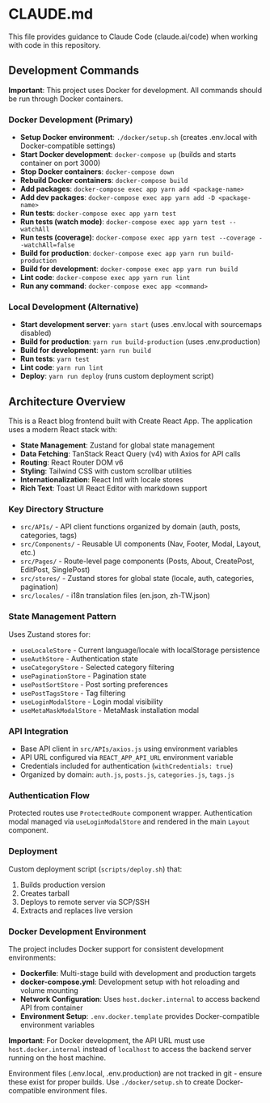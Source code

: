 # CLAUDE.md

This file provides guidance to Claude Code (claude.ai/code) when working with code in this repository.

## Development Commands

**Important**: This project uses Docker for development. All commands should be run through Docker containers.

### Docker Development (Primary)
- **Setup Docker environment**: `./docker/setup.sh` (creates .env.local with Docker-compatible settings)
- **Start Docker development**: `docker-compose up` (builds and starts container on port 3000)
- **Stop Docker containers**: `docker-compose down`
- **Rebuild Docker containers**: `docker-compose build`
- **Add packages**: `docker-compose exec app yarn add <package-name>`
- **Add dev packages**: `docker-compose exec app yarn add -D <package-name>`
- **Run tests**: `docker-compose exec app yarn test`
- **Run tests (watch mode)**: `docker-compose exec app yarn test --watchAll`
- **Run tests (coverage)**: `docker-compose exec app yarn test --coverage --watchAll=false`
- **Build for production**: `docker-compose exec app yarn run build-production`
- **Build for development**: `docker-compose exec app yarn run build`
- **Lint code**: `docker-compose exec app yarn run lint`
- **Run any command**: `docker-compose exec app <command>`

### Local Development (Alternative)
- **Start development server**: `yarn start` (uses .env.local with sourcemaps disabled)
- **Build for production**: `yarn run build-production` (uses .env.production)
- **Build for development**: `yarn run build`
- **Run tests**: `yarn test`
- **Lint code**: `yarn run lint`
- **Deploy**: `yarn run deploy` (runs custom deployment script)

## Architecture Overview

This is a React blog frontend built with Create React App. The application uses a modern React stack with:

- **State Management**: Zustand for global state management
- **Data Fetching**: TanStack React Query (v4) with Axios for API calls
- **Routing**: React Router DOM v6
- **Styling**: Tailwind CSS with custom scrollbar utilities
- **Internationalization**: React Intl with locale stores
- **Rich Text**: Toast UI React Editor with markdown support

### Key Directory Structure

- `src/APIs/` - API client functions organized by domain (auth, posts, categories, tags)
- `src/Components/` - Reusable UI components (Nav, Footer, Modal, Layout, etc.)
- `src/Pages/` - Route-level page components (Posts, About, CreatePost, EditPost, SinglePost)
- `src/stores/` - Zustand stores for global state (locale, auth, categories, pagination)
- `src/locales/` - i18n translation files (en.json, zh-TW.json)

### State Management Pattern

Uses Zustand stores for:
- `useLocaleStore` - Current language/locale with localStorage persistence
- `useAuthStore` - Authentication state
- `useCategoryStore` - Selected category filtering
- `usePaginationStore` - Pagination state
- `usePostSortStore` - Post sorting preferences
- `usePostTagsStore` - Tag filtering
- `useLoginModalStore` - Login modal visibility
- `useMetaMaskModalStore` - MetaMask installation modal

### API Integration

- Base API client in `src/APIs/axios.js` using environment variables
- API URL configured via `REACT_APP_API_URL` environment variable
- Credentials included for authentication (`withCredentials: true`)
- Organized by domain: `auth.js`, `posts.js`, `categories.js`, `tags.js`

### Authentication Flow

Protected routes use `ProtectedRoute` component wrapper. Authentication modal managed via `useLoginModalStore` and rendered in the main `Layout` component.

### Deployment

Custom deployment script (`scripts/deploy.sh`) that:
1. Builds production version
2. Creates tarball
3. Deploys to remote server via SCP/SSH
4. Extracts and replaces live version

### Docker Development Environment

The project includes Docker support for consistent development environments:

- **Dockerfile**: Multi-stage build with development and production targets
- **docker-compose.yml**: Development setup with hot reloading and volume mounting
- **Network Configuration**: Uses `host.docker.internal` to access backend API from container
- **Environment Setup**: `.env.docker.template` provides Docker-compatible environment variables

**Important**: For Docker development, the API URL must use `host.docker.internal` instead of `localhost` to access the backend server running on the host machine.

Environment files (.env.local, .env.production) are not tracked in git - ensure these exist for proper builds. Use `./docker/setup.sh` to create Docker-compatible environment files.